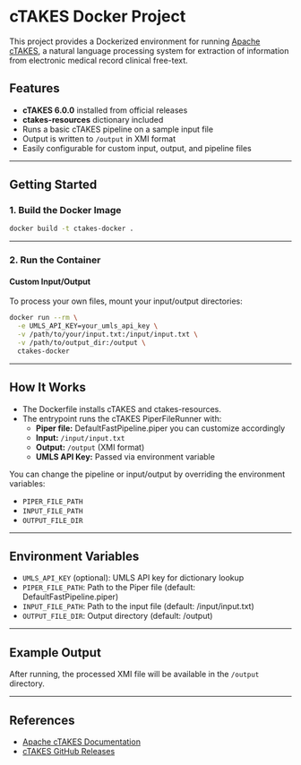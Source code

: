 # cTAKES Docker Project

This project provides a Dockerized environment for running [Apache cTAKES](https://ctakes.apache.org/), a natural language processing system for extraction of information from electronic medical record clinical free-text.

## Features

- **cTAKES 6.0.0** installed from official releases
- **ctakes-resources** dictionary included
- Runs a basic cTAKES pipeline on a sample input file
- Output is written to `/output` in XMI format
- Easily configurable for custom input, output, and pipeline files

---

## Getting Started

### 1. Build the Docker Image

```sh
docker build -t ctakes-docker .
```

---

### 2. Run the Container

#### Custom Input/Output

To process your own files, mount your input/output directories:

```sh
docker run --rm \
  -e UMLS_API_KEY=your_umls_api_key \
  -v /path/to/your/input.txt:/input/input.txt \
  -v /path/to/output_dir:/output \
  ctakes-docker
```

---

## How It Works

- The Dockerfile installs cTAKES and ctakes-resources.
- The entrypoint runs the cTAKES PiperFileRunner with:
  - **Piper file:** DefaultFastPipeline.piper you can customize accordingly
  - **Input:** `/input/input.txt`
  - **Output:** `/output` (XMI format)
  - **UMLS API Key:** Passed via environment variable

You can change the pipeline or input/output by overriding the environment variables:
- `PIPER_FILE_PATH`
- `INPUT_FILE_PATH`
- `OUTPUT_FILE_DIR`

---

## Environment Variables

- `UMLS_API_KEY` (optional): UMLS API key for dictionary lookup
- `PIPER_FILE_PATH`: Path to the Piper file (default: DefaultFastPipeline.piper)
- `INPUT_FILE_PATH`: Path to the input file (default: /input/input.txt)
- `OUTPUT_FILE_DIR`: Output directory (default: /output)

---

## Example Output

After running, the processed XMI file will be available in the `/output` directory.

---

## References

- [Apache cTAKES Documentation](https://ctakes.apache.org/)
- [cTAKES GitHub Releases](https://github.com/apache/ctakes/releases)


